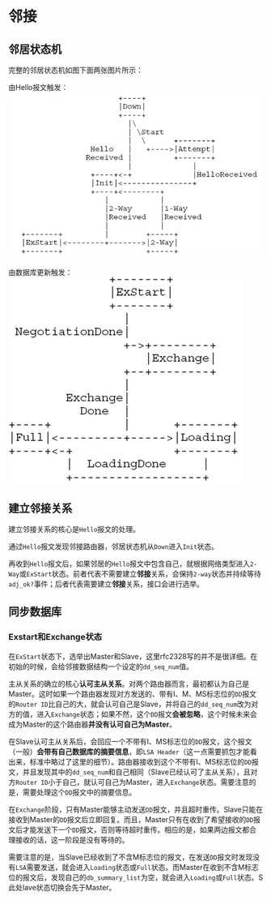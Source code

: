 # 邻接

## 邻居状态机

完整的邻居状态机如图下面两张图片所示：

由Hello报文触发：
![](./imgs/neighbor_state_machine_hello.png)

由数据库更新触发：
![](./imgs/neighbor_state_machine_db.png)

## 建立邻接关系

建立邻接关系的核心是`Hello`报文的处理。

通过`Hello`报文发现邻接路由器，邻居状态机从`Down`进入`Init`状态。

再收到`Hello`报文后，如果邻居的`Hello`报文中包含自己，就根据网络类型进入`2-Way`或`ExStart`状态。前者代表不需要建立**邻接**关系，会保持`2-way`状态并持续等待`adj_ok?`事件；后者代表需要建立**邻接**关系，接口会进行选举。

## 同步数据库

### Exstart和Exchange状态

在`ExStart`状态下，选举出Master和Slave，这里rfc2328写的并不是很详细。在初始的时候，会给邻接数据结构一个设定的`dd_seq_num`值。

主从关系的确立的核心**认可主从关系**。对两个路由器而言，最初都认为自己是Master。这时如果一个路由器发现对方发送的、带有I、M、MS标志位的`DD`报文的`Router ID`比自己的大，就会认可自己是Slave，并将自己的`dd_seq_num`改为对方的值，进入`Exchange`状态；如果不然，这个`DD`报文**会被忽略**，这个时候未来会成为Master的这个路由器**并没有认可自己为Master**。

在Slave认可主从关系后，会回应一个不带有I、MS标志位的`DD`报文，这个报文（一般）**会带有自己数据库的摘要信息**，即`LSA Header`（这一点需要抓包才能看出来，标准中略过了这里的细节）。路由器接收到这个不带有I、MS标志位的`DD`报文，并且发现其中的`dd_seq_num`和自己相同（Slave已经认可了主从关系），且对方`Router ID`小于自己，就认可自己为Master，进入`Exchange`状态。需要注意的是，需要处理这个`DD`报文中的摘要信息。

在`Exchange`阶段，只有Master能够主动发送`DD`报文，并且超时重传。Slave只能在接收到Master的`DD`报文后立即回复。而且，Master只有在收到了希望接收的`DD`报文后才能发送下一个`DD`报文，否则等待超时重传。相应的是，如果两边报文都合理接收的话，这一阶段是没有等待的。

需要注意的是，当Slave已经收到了不含M标志位的报文，在发送`DD`报文时发现没有`LSA`需要发送，就会进入`Loading`状态或`Full`状态。而Master在收到不含M标志位的报文后，发现自己的`db_summary_list`为空，就会进入`Loading`或`Full`状态。S此处lave状态切换会先于Master。

